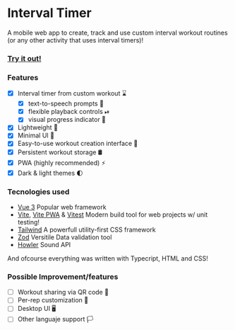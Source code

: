 # Interval Timer
A mobile web app to create, track and use custom interval workout routines (or any other activity that uses interval timers)!

### [Try it out!]([https://danielmontilla.github.io/interval-timer/](https://danielmontilla.github.io/interval-timer/))

### Features
- [x] Interval timer from custom workout ⌛
	- [x] text-to-speech prompts 💬
	- [x] flexible playback controls ⏯
	- [x] visual progress indicator 🔋
- [x] Lightweight 💾
- [x] Minimal UI 🔎
- [x] Easy-to-use workout creation interface 📃
- [x] Persistent workout storage 🛢
- [x] PWA (highly recommended) ⚡
- [x] Dark & light themes 🌓

### Tecnologies used
- [Vue 3](https://vuejs.org/) Popular web framework
- [Vite](https://vitejs.dev/), [Vite PWA](https://vite-pwa-org.netlify.app/) & [Vitest](https://vitest.dev/) Modern build tool for web projects w/ unit testing!
- [Tailwind](https://tailwindcss.com/) A powerfull utility-first CSS framework
- [Zod](https://github.com/colinhacks/zod) Versitile Data validation tool
- [Howler](https://howlerjs.com/) Sound API

And ofcourse everything was written with Typecript, HTML and CSS!

### Possible Improvement/features
- [ ] Workout sharing via QR code 📶
- [ ] Per-rep customization 🔁
- [ ] Desktop UI 🖥
- [ ] Other languaje support 🏳
